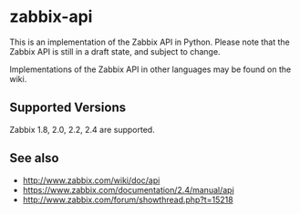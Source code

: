 # zabbix-api
This is an implementation of the Zabbix API in Python.
Please note that the Zabbix API is still in a draft state, 
and subject to change.

Implementations of the Zabbix API in other languages may
be found on the wiki.

## Supported Versions
Zabbix 1.8, 2.0, 2.2, 2.4 are supported.

## See also
 - http://www.zabbix.com/wiki/doc/api
 - https://www.zabbix.com/documentation/2.4/manual/api
 - http://www.zabbix.com/forum/showthread.php?t=15218
